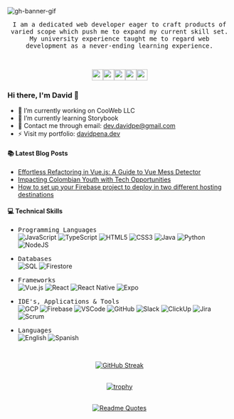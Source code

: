 ![gh-banner-gif](https://github.com/user-attachments/assets/f8531bb4-27ce-47b7-b7ec-64faea7848d2)

<p align="center">
  <samp>
    I am a dedicated web developer eager to craft products of varied scope which push me to expand my current skill set. My university experience taught me to regard web development as a never-ending learning experience.
  </samp>
</p>

<br />

<p align="center"><a style="text-decoration: none !important;" href="x.com/unans___" target="_blank"><img src="https://img.shields.io/badge/twitter-%231DA1F2.svg?&style=for-the-badge&logo=twitter&logoColor=white" height=25></a><a style="text-decoration: none !important;" href="https://medium.com/@_davidpena" target="_blank"><img src="https://img.shields.io/badge/medium-%2312100E.svg?&style=for-the-badge&logo=medium&logoColor=white" height=25></a><a style="text-decoration: none !important;" href="linkedin.com/in/david-pena-avila" target="_blank"><img src="https://img.shields.io/badge/linkedin-%230077B5.svg?&style=for-the-badge&logo=linkedin&logoColor=white" height=25></a><a style="text-decoration: none !important;" href="https://dev.to/unans___ target="_blank"><img src="https://img.shields.io/badge/DEV.TO-%230A0A0A.svg?&style=for-the-badge&logo=dev-dot-to&logoColor=white" height=25></a><a style="text-decoration: none !important;" href="https://bsky.app/profile/davidpena.dev" target="_blank"><img src="https://img.shields.io/badge/bluesky-%231DA1F2.svg?&style=for-the-badge&logo=bluesky&logoColor=white" height=25></a></p>


### Hi there, I'm David 👋

- 🔭 I’m currently working on CooWeb LLC
- 🌱 I’m currently learning Storybook
- 💬 Contact me through email: dev.davidpe@gmail.com
- ⚡ Visit my portfolio: [davidpena.dev](https://davidpena.dev)

#### 📚 Latest Blog Posts

- [Effortless Refactoring in Vue.js: A Guide to Vue Mess Detector](https://medium.com/@_davidpena/effortless-refactoring-in-vue-js-a-guide-to-vue-mess-detector-1d64ea3e40cd)
- [Impacting Colombian Youth with Tech Opportunities](https://medium.com/@_davidpena/how-to-configure-your-firebase-project-to-deploy-in-two-different-hosting-destinations-d4cc5d925a96)
- [How to set up your Firebase project to deploy in two different hosting destinations](https://medium.com/@_davidpena/impacting-colombian-youth-with-tech-opportunities-f799ad6fa54e)

#### 💻 Technical Skills
  
- <samp>Programming Languages</samp><br />
![JavaScript](https://img.shields.io/badge/JavaScript-F7DF1E?style=for-the-badge&logo=javascript&logoColor=black) ![TypeScript](https://img.shields.io/badge/TypeScript-007ACC?style=for-the-badge&logo=typescript&logoColor=white) ![HTML5](https://img.shields.io/badge/HTML5-E34F26?style=for-the-badge&logo=html5&logoColor=white) ![CSS3](https://img.shields.io/badge/CSS3-1572B6?style=for-the-badge&logo=css3&logoColor=white) ![Java](https://img.shields.io/badge/Java-ED8B00?style=for-the-badge&logo=openjdk&logoColor=white) ![Python](https://img.shields.io/badge/Python-3776AB?style=for-the-badge&logo=python&logoColor=white) ![NodeJS](https://img.shields.io/badge/Node.js-43853D?style=for-the-badge&logo=node.js&logoColor=white)

- <samp>Databases</samp><br />
![SQL](https://img.shields.io/badge/SQL-4479A1?style=for-the-badge&logo=mysql&logoColor=white) ![Firestore](https://img.shields.io/badge/Firestore-FFCA28?style=for-the-badge&logo=firebase&logoColor=black)

- <samp>Frameworks</samp><br />
![Vue.js](https://img.shields.io/badge/Vue.js-35495E?style=for-the-badge&logo=vue.js&logoColor=4FC08D) ![React](https://img.shields.io/badge/React-20232A?style=for-the-badge&logo=react&logoColor=61DAFB) ![React Native](https://img.shields.io/badge/React_Native-20232A?style=for-the-badge&logo=react&logoColor=61DAFB) ![Expo](https://img.shields.io/badge/Expo-000020?style=for-the-badge&logo=expo&logoColor=white)

- <samp>IDE's, Applications & Tools</samp><br />
![GCP](https://img.shields.io/badge/Google_Cloud-4285F4?style=for-the-badge&logo=google-cloud&logoColor=white) ![Firebase](https://img.shields.io/badge/Firebase-FFCA28?style=for-the-badge&logo=firebase&logoColor=black) ![VSCode](https://img.shields.io/badge/VSCode-007ACC?style=for-the-badge&logo=visual-studio-code&logoColor=white) ![GitHub](https://img.shields.io/badge/GitHub-100000?style=for-the-badge&logo=github&logoColor=white) ![Slack](https://img.shields.io/badge/Slack-4A154B?style=for-the-badge&logo=slack&logoColor=white) ![ClickUp](https://img.shields.io/badge/ClickUp-7B68EE?style=for-the-badge&logo=clickup&logoColor=white) ![Jira](https://img.shields.io/badge/Jira-0052CC?style=for-the-badge&logo=jira&logoColor=white) ![Scrum](https://img.shields.io/badge/Scrum-6DB33F?style=for-the-badge&logo=scrumalliance&logoColor=white)

- <samp>Languages</samp><br />
![English](https://img.shields.io/badge/English-Advanced-blue?style=for-the-badge) ![Spanish](https://img.shields.io/badge/Spanish-Native-green?style=for-the-badge)

<br />

<div align="center">

[![GitHub Streak](https://streak-stats.demolab.com/?user=David-Pena&theme=dark&hide_border=true&date_format=j/n/y)](https://git.io/streak-stats)<br /><br />

[![trophy](https://github-profile-trophy.vercel.app/?username=David-Pena&theme=onedark&column=3&row=3)](https://github.com/David-Pena/github-profile-trophy)<br /><br />

[![Readme Quotes](https://quotes-github-readme.vercel.app/api?type=horizontal&theme=dark&quote=The+best+way+to+learn+is+by+teaching&author=Unans)](https://github.com/piyushsuthar/github-readme-quotes)<br /><br />

</div>
